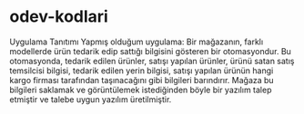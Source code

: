 # odev-kodlari

Uygulama Tanıtımı
Yapmış olduğum uygulama: Bir mağazanın, farklı modellerde ürün tedarik edip sattığı bilgisini gösteren bir otomasyondur.
Bu otomasyonda, tedarik edilen ürünler, satışı yapılan ürünler, ürünü satan satış temsilcisi bilgisi, tedarik edilen yerin bilgisi,
satışı yapılan ürünün hangi kargo firması tarafından taşınacağını gibi bilgileri barındırır. Mağaza bu bilgileri saklamak ve görüntülemek
istediğinden böyle bir yazılım talep etmiştir ve talebe uygun yazılım üretilmiştir.
